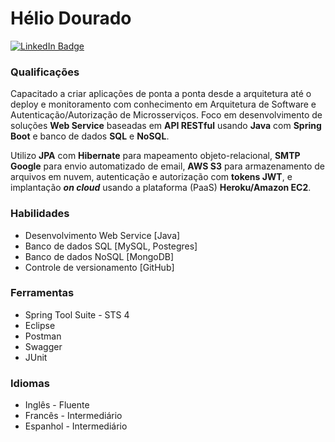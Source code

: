 <!--

**heliohdd/heliohdd** is a ✨ _special_ ✨ repository because its `README.md` (this file) appears on your GitHub profile.

Here are some ideas to get you started:

- 🔭 I’m currently working on ...
- 🌱 I’m currently learning ...
- 👯 I’m looking to collaborate on ...
- 🤔 I’m looking for help with ...
- 💬 Ask me about ...
- 📫 How to reach me: ...
- 😄 Pronouns: ...
- ⚡ Fun fact: ...

          - 👯 I’m looking to collaborate on ...
          - 🤔 I’m looking for help with ...
          - 💬 Ask me about ...
          - 📫 How to reach me: ...

          - ⚡ Fun fact: ...

-->

# Hélio Dourado <!--:man_technologist:-->

[![LinkedIn Badge](https://img.shields.io/badge/-LinkedIn-blue?style=flat-square&logo=Linkedin&logoColor=white&link=https://www.linkedin.com/in/heliohdd/)](https://www.linkedin.com/in/heliohdd/)
### Qualificações
Capacitado a criar aplicações de ponta a ponta desde a arquitetura até o deploy e monitoramento com conhecimento em Arquitetura de Software e Autenticação/Autorização de Microsserviços. Foco em desenvolvimento de soluções **Web Service** baseadas em **API RESTful** usando **Java** com **Spring Boot** e banco de dados **SQL** e **NoSQL**.

Utilizo **JPA** com **Hibernate** para mapeamento objeto-relacional, **SMTP Google** para envio automatizado de email, **AWS S3** para armazenamento de arquivos em nuvem, autenticação e autorização com **tokens JWT**, e implantação ***on cloud*** usando a plataforma (PaaS) **Heroku/Amazon EC2**.

### Habilidades
- Desenvolvimento Web Service [Java]
- Banco de dados SQL [MySQL, Postegres]
- Banco de dados NoSQL [MongoDB]
- Controle de versionamento [GitHub]
### Ferramentas
- Spring Tool Suite - STS 4
- Eclipse
- Postman
- Swagger
- JUnit
### Idiomas
- Inglês - Fluente
- Francês - Intermediário
- Espanhol - Intermediário
